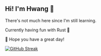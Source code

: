 ## Hi! I'm Hwang 🐳

There's not much here since I'm still learning.

Currently having fun with Rust 🦀

🌱 Hope you have a great day!

[![GitHub Streak](https://github-readme-streak-stats.herokuapp.com?user=hwangisgone&theme=dark)](https://git.io/streak-stats)